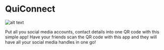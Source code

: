# QuiConnect

![alt text](https://drive.google.com/file/d/16UfqyFI0jzPGkVWWqJlpb7G02yQW6mKp/)

Put all you social media accounts, contact details into one QR code with this simple app!
Have your friends scan the QR code with this app and they will have all your social media handles in one go!

